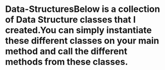 # Data-StructuresBelow is a collection of Data Structure classes that I created.You can simply instantiate these different classes on your main method and call the different methods from these classes. 